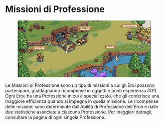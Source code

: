 # Missioni di Professione

<figure><img src="../../../.gitbook/assets/image (18).png" alt=""><figcaption></figcaption></figure>

Le Missioni di Professione sono un tipo di missioni a cui gli Eroi possono partecipare, guadagnando ricompense in oggetti e punti esperienza (XP). Ogni Eroe ha una Professione in cui è specializzato, che gli conferisce una maggiore efficienza quando si impegna in quella missione. Le ricompense delle missioni sono determinate dall'Abilità di Professione dell'Eroe e dalle due statistiche associate a ciascuna Professione. Per maggiori dettagli, consultare la pagina di ogni singola Professione.
